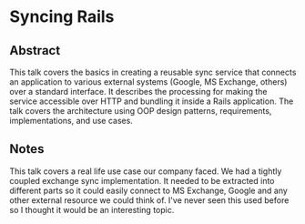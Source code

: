# Syncing Rails

## Abstract

This talk covers the basics in creating a reusable sync service that connects an 
application to various external systems (Google, MS Exchange, others) 
over a standard interface. It describes the processing for making the 
service accessible over HTTP and bundling it inside a Rails application. 
The talk covers the architecture using OOP design patterns, 
requirements, implementations, and use cases.

## Notes

This talk covers a real life use case our company faced. We had a 
tightly coupled exchange sync implementation. It needed to be extracted 
into different parts so it could easily connect to MS Exchange, Google 
and any other external resource we could think of. I've never seen this 
used before so I thought it would be an interesting topic.
